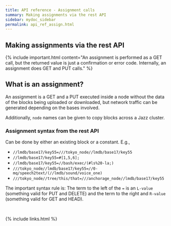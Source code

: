 ```yaml
---
title: API reference - Assignment calls
summary: Making assignments via the rest API
sidebar: mydoc_sidebar
permalink: api_ref_assign.html
---
```


## Making assignments via the rest API

{% include important.html content="An assignment is performed as a GET call, but the returned value is just a confirmation or error code.
Internally, an assignment does GET and PUT calls." %}

## What is an assignment?

An assignment is a GET and a PUT executed inside a node without the data of the blocks being uploaded or downloaded, but network traffic
can be generated depending on the bases involved.

Additionally, `node` names can be given to copy blocks across a Jazz cluster.

### Assignment syntax from the rest API

Can be done by either an existing block or a constant. E.g.,

* `//lmdb/base17/key55=///tokyo_node//lmdb/base17/key55`
* `//lmdb/base17/key55=#[1,5,6];`
* `//lmdb/base17/key55=//bash/exec/(#ls%20-la;)`
* `///tokyo_node//lmdb/base17/key55=//0-mq/speech2text/(//lmdb/sound/voice_one)`
* `///tokyo_node//tree/this/that=///anchorage_node//lmdb/base17/key55`

The important syntax rule is: The term to the left of the `=` is an `L-value` (something valid for PUT and DELETE) and the term to the
right and `R-value` (something valid for GET and HEAD).

<br/>

{% include links.html %}
